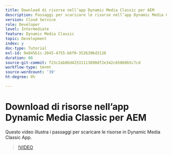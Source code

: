 ```yaml
---
title: Download di risorse nell’app Dynamic Media Classic per AEM
description: Passaggi per scaricare le risorse nell’app Dynamic Media Classic
version: Cloud Service
role: Developer
level: Intermediate
feature: Dynamic Media Classic
topic: Development
index: y
doc-type: Tutorial
exl-id: 9e845b1c-2045-4755-b6f0-3526396d3126
duration: 66
source-git-commit: f23c2ab86d42531113690df2e342c65060b5c7cd
workflow-type: tm+mt
source-wordcount: '39'
ht-degree: 0%

---
```


# Download di risorse nell’app Dynamic Media Classic per AEM

Questo video illustra i passaggi per scaricare le risorse in Dynamic Media Classic App.

>[!VIDEO](https://video.tv.adobe.com/v/335458?quality=12&learn=on)
